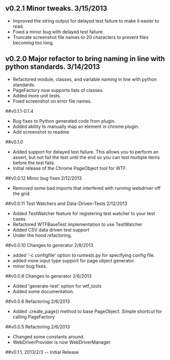 ## v0.2.1 Minor tweaks. 3/15/2013
- Improved the string output for delayed test failure to make it easier to read.
- Fixed a minor bug with delayed test failure.
- Truncate screenshot file names to 20 characters to prevent files becoming too long.

## v0.2.0 Major refactor to bring naming in line with python standards. 3/14/2013
- Refactored module, classes, and variable naming in line with python standards.
- PageFactory now supports lists of classes.
- Added more unit tests.
- Fixed screenshot on error file names.

##v0.1.1-0.1.4
- Bug fixes to Python generated code from plugin.
- Added ability to manually map an element in chrome plugin.
- Add screenshot to readme

##v0.1.0
- Added support for delayed test failure.  This allows you to perform an assert, 
  but not fail the test until the end so you can test multiple items before the 
  test fails.
- Initial release of the Chrome PageObject tool for WTF. 

##v0.0.12 Minor bug fixes 2/12/2013
- Removed some bad imports that interfered with running webdriver off the grid.

##v0.0.11 Test Watchers and Data-Driven-Tests 2/12/2013
- Added TestWatcher feature for registering test watcher to your test cases.
- Refactored WTFBaseTest implementation to use TestWatcher
- Added CSV data driven test support
- Under the hood refactoring.

##v0.0.10 Changes to generator 2/8/2013
- added '-c configfile' option to runtests.py for specifying config file.
- added more input type support for page object generator.
- minor bug fixes.

##v0.0.8 Changes to generator 2/6/2013
- Added 'generate-test' option for wtf_tools
- Added some documentation.

##v0.0.6 Refactoring 2/6/2013
- Added .create_page() method to base PageObject.  Simple shortcut for calling PageFactory

##v0.0.5 Refactoring 2/6/2013
- Changed some constants around.
- WebDriverProvider is now WebDriverManager

##v0.1.1, 2013/2/3 -- Initial Release
